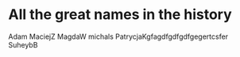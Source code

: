 # All the great names in the history


Adam 
MaciejZ
MagdaW
michals
PatrycjaKgfagdfgdfgdfgegertcsfer
SuheybB

